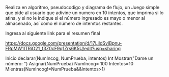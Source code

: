 Realiza en algoritmo, pseudocodigo y diagrama de flujo, un Juego simple que pide al usuario que adivine un numero en 10 intentos, que imprima si lo atina, y si no le indique si el número ingresado es mayo o menor al almacenado, así como el número de intemtos restantes.


Ingresa al siguiente link para el resumen final

https://docs.google.com/presentation/d/17LildSvlBpnu-FRpMW1ITRiO21_f3Z0cF9q1Zrs6K5U/edit?usp=sharing


Inicio
declarar(NumIncog, NumPrueba, intentos) Int
Mostrar("Dame un número: ")
Asignar(NumPrueba)
NumIncog= 100
Intentos=10
Mientras(NumIncog!=NumPrueba&&intentos>1)

